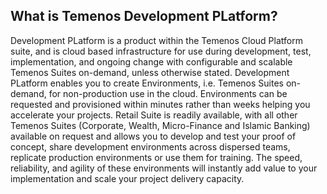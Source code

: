 ## What is Temenos Development PLatform?

Development PLatform is a product within the Temenos Cloud Platform suite, and is cloud based infrastructure for use during development, test, implementation, and ongoing change with configurable and scalable Temenos Suites on-demand, unless otherwise stated. Development PLatform enables you to create Environments, i.e. Temenos Suites on-demand, for non-production use in the cloud. Environments can be requested and provisioned within minutes rather than weeks helping you accelerate your projects. Retail Suite is readily available, with all other Temenos Suites (Corporate, Wealth, Micro-Finance and Islamic Banking) available on request and allows you to develop and test your proof of concept, share development environments across dispersed teams, replicate production environments or use them for training. The speed, reliability, and agility of these environments will instantly add value to your implementation and scale your project delivery capacity.
